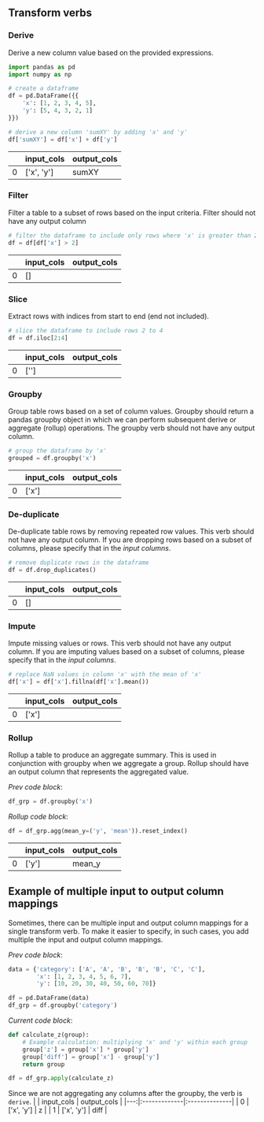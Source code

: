 ## Transform verbs

### Derive

Derive a new column value based on the provided expressions.

```python
import pandas as pd
import numpy as np

# create a dataframe
df = pd.DataFrame({{
    'x': [1, 2, 3, 4, 5],
    'y': [5, 4, 3, 2, 1]
}})

# derive a new column 'sumXY' by adding 'x' and 'y'
df['sumXY'] = df['x'] + df['y']
```

|     | input_cols | output_cols |
| --: | :--------- | :---------- |
|   0 | ['x', 'y'] | sumXY       |

### Filter

Filter a table to a subset of rows based on the input criteria.
Filter should not have any output column

```python
# filter the dataframe to include only rows where 'x' is greater than 2
df = df[df['x'] > 2]
```

|     | input_cols | output_cols |
| --: | :--------- | :---------- |
|   0 | []         |             |

### Slice

Extract rows with indices from start to end (end not included).

```python
# slice the dataframe to include rows 2 to 4
df = df.iloc[2:4]
```

|     | input_cols | output_cols |
| --: | :--------- | :---------- |
|   0 | ['']       |             |

### Groupby

Group table rows based on a set of column values. Groupby should return a pandas groupby object in which we can perform subsequent derive or aggregate (rollup) operations. The groupby verb should not have any output column.

```python
# group the dataframe by 'x'
grouped = df.groupby('x')
```

|     | input_cols | output_cols |
| --: | :--------- | :---------- |
|   0 | ['x']      |             |

### De-duplicate

De-duplicate table rows by removing repeated row values.
This verb should not have any output column. If you are dropping rows based on a subset of columns, please specify that in the _input columns_.

```python
# remove duplicate rows in the dataframe
df = df.drop_duplicates()
```

|     | input_cols | output_cols |
| --: | :--------- | :---------- |
|   0 | []         |             |

### Impute

Impute missing values or rows.
This verb should not have any output column. If you are imputing values based on a subset of columns, please specify that in the _input columns_.

```python
# replace NaN values in column 'x' with the mean of 'x'
df['x'] = df['x'].fillna(df['x'].mean())
```

|     | input_cols | output_cols |
| --: | :--------- | :---------- |
|   0 | ['x']      |             |

### Rollup

Rollup a table to produce an aggregate summary. This is used in conjunction with groupby when we aggregate a group. Rollup should have an output column that represents the aggregated value.

_Prev code block_:

```python
df_grp = df.groupby('x')
```

_Rollup code block_:

```python
df = df_grp.agg(mean_y=('y', 'mean')).reset_index()
```

|     | input_cols | output_cols |
| --: | :--------- | :---------- |
|   0 | ['y']      | mean_y      |

## Example of multiple input to output column mappings

Sometimes, there can be multiple input and output column mappings for a single transform verb. To make it easier to specify, in such cases, you add multiple the input and output column mappings.

_Prev code block_:

```python
data = {'category': ['A', 'A', 'B', 'B', 'B', 'C', 'C'],
        'x': [1, 2, 3, 4, 5, 6, 7],
        'y': [10, 20, 30, 40, 50, 60, 70]}

df = pd.DataFrame(data)
df_grp = df.groupby('category')
```

_Current code block_:

```python
def calculate_z(group):
    # Example calculation: multiplying 'x' and 'y' within each group
    group['z'] = group['x'] * group['y']
    group['diff'] = group['x'] - group['y']
    return group

df = df_grp.apply(calculate_z)
```

Since we are not aggregating any columns after the groupby, the verb is `derive`.
| | input_cols | output_cols |
|---:|:-------------|:--------------|
| 0 | ['x', 'y'] | z |
| 1 | ['x', 'y'] | diff |
